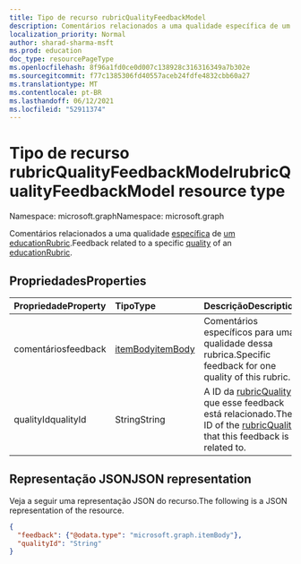 ```yaml
---
title: Tipo de recurso rubricQualityFeedbackModel
description: Comentários relacionados a uma qualidade específica de um educationRubric.
localization_priority: Normal
author: sharad-sharma-msft
ms.prod: education
doc_type: resourcePageType
ms.openlocfilehash: 8f96a1fd0ce0d007c138928c316316349a7b302e
ms.sourcegitcommit: f77c1385306fd40557aceb24fdfe4832cbb60a27
ms.translationtype: MT
ms.contentlocale: pt-BR
ms.lasthandoff: 06/12/2021
ms.locfileid: "52911374"
---
```

# <a name="rubricqualityfeedbackmodel-resource-type"></a><span data-ttu-id="e69f1-103">Tipo de recurso rubricQualityFeedbackModel</span><span class="sxs-lookup"><span data-stu-id="e69f1-103">rubricQualityFeedbackModel resource type</span></span>

<span data-ttu-id="e69f1-104">Namespace: microsoft.graph</span><span class="sxs-lookup"><span data-stu-id="e69f1-104">Namespace: microsoft.graph</span></span>

<span data-ttu-id="e69f1-105">Comentários relacionados a uma qualidade [específica](rubricquality.md) de [um educationRubric](educationrubric.md).</span><span class="sxs-lookup"><span data-stu-id="e69f1-105">Feedback related to a specific [quality](rubricquality.md) of an [educationRubric](educationrubric.md).</span></span>

## <a name="properties"></a><span data-ttu-id="e69f1-106">Propriedades</span><span class="sxs-lookup"><span data-stu-id="e69f1-106">Properties</span></span>

| <span data-ttu-id="e69f1-107">Propriedade</span><span class="sxs-lookup"><span data-stu-id="e69f1-107">Property</span></span>     | <span data-ttu-id="e69f1-108">Tipo</span><span class="sxs-lookup"><span data-stu-id="e69f1-108">Type</span></span>        | <span data-ttu-id="e69f1-109">Descrição</span><span class="sxs-lookup"><span data-stu-id="e69f1-109">Description</span></span> |
|:-------------|:------------|:------------|
|<span data-ttu-id="e69f1-110">comentários</span><span class="sxs-lookup"><span data-stu-id="e69f1-110">feedback</span></span>|[<span data-ttu-id="e69f1-111">itemBody</span><span class="sxs-lookup"><span data-stu-id="e69f1-111">itemBody</span></span>](itembody.md)|<span data-ttu-id="e69f1-112">Comentários específicos para uma qualidade dessa rubrica.</span><span class="sxs-lookup"><span data-stu-id="e69f1-112">Specific feedback for one quality of this rubric.</span></span>|
|<span data-ttu-id="e69f1-113">qualityId</span><span class="sxs-lookup"><span data-stu-id="e69f1-113">qualityId</span></span>|<span data-ttu-id="e69f1-114">String</span><span class="sxs-lookup"><span data-stu-id="e69f1-114">String</span></span>|<span data-ttu-id="e69f1-115">A ID da [rubricQuality](rubricquality.md) à que esse feedback está relacionado.</span><span class="sxs-lookup"><span data-stu-id="e69f1-115">The ID of the [rubricQuality](rubricquality.md) that this feedback is related to.</span></span>|

## <a name="json-representation"></a><span data-ttu-id="e69f1-116">Representação JSON</span><span class="sxs-lookup"><span data-stu-id="e69f1-116">JSON representation</span></span>

<span data-ttu-id="e69f1-117">Veja a seguir uma representação JSON do recurso.</span><span class="sxs-lookup"><span data-stu-id="e69f1-117">The following is a JSON representation of the resource.</span></span>

<!-- {
  "blockType": "resource",
  "optionalProperties": [

  ],
  "@odata.type": "microsoft.graph.rubricQualityFeedbackModel",
  "baseType": null
}-->

```json
{
  "feedback": {"@odata.type": "microsoft.graph.itemBody"},
  "qualityId": "String"
}
```

<!-- uuid: 16cd6b66-4b1a-43a1-adaf-3a886856ed98
2019-02-04 14:57:30 UTC -->
<!-- {
  "type": "#page.annotation",
  "description": "rubricQualityFeedbackModel resource",
  "keywords": "",
  "section": "documentation",
  "tocPath": ""
}-->

